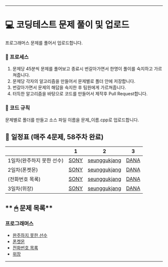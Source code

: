 
------

# 💻 **코딩테스트 문제 풀이 및 업로드**

프로그래머스 문제를 풀어서 업로드합니다.

### 🤠 프로세스

1. 문제당 45분씩 문제를 풀어보고 종료시 번갈아가면서 한명이 풀이를 숙지하고 가르쳐줍니다.
2. 문제당 각자의 알고리즘을 만들어서 문제별로 폴더 안에 저장합니다.
3. 번갈아가면서 문제의 해답을 숙지한 후 팀원에게 가르쳐줍니다.
4. 터득한 알고리즘을 바탕으로 코드를 만들어서 제작후 Pull Request합니다.


### 🏁 코드 규칙

문제별로 폴더를 만들고 소스 파일 이름을 문제_이름.cpp로 업로드합니다.

## **📅 일정표 (매주 4문제, 58주차 완료)**

| |1|2|3|
|:----|:-:|:-:|:-:|
|1일차(완주하지 못한 선수)|[SONY](Programmers/42576/42576_Sonny.cpp)|[seunggukjang](Programmers/42576/42576_seunggukjang.cpp)|[DANA](Programmers/42576/42576_DANA.cpp)|
|2일차(폰켓몬)|[SONY](Programmers/1845/1845_Sonny.cpp)|[seunggukjang](Programmers/1845/1845_seunggukjang.cpp)|[DANA](Programmers/1845/1845_DANA.cpp)|
|(전화번호 목록)|[SONY](Programmers/42577/42577_Sonny.cpp)|[seunggukjang](Programmers/42577/42577_seunggukjang.cpp)|[DANA](Programmers/42577/42577_DANA.cpp)|
|3일차(위장)|[SONY]()|[seunggukjang](Programmers/42578/42578_seunggukjang.cpp)|[DANA](Programmers/42578/42578_DANA.cpp)|


## ** 🖱 문제 목록**

### 프로그래머스

- [완주하지 못한 선수](https://school.programmers.co.kr/learn/courses/30/lessons/42576)
- [폰켓몬](https://school.programmers.co.kr/learn/courses/30/lessons/1845)
- [전화번호 목록](https://school.programmers.co.kr/learn/courses/30/lessons/42577)
- [위장](https://school.programmers.co.kr/learn/courses/30/lessons/42578)

------

